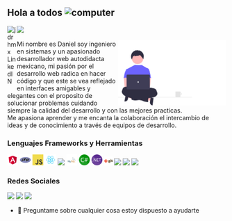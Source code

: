 ## Hola a todos <img src="https://thumbs.gfycat.com/AcrobaticMatureGazelle.webp" alt="computer" width="35">

<a href="https://portafolio-destructive.vercel.app/">
  <img align="left" alt="jdrhmx LinkedIN" width="22px" src="https://cdn-icons-png.flaticon.com/512/3719/3719350.png" />
</a>

![](https://visitor-badge.glitch.me/badge?page_id=jdanrh.jdanrh)

  <p align="right">
  <img src="person.svg" align="right" height="150" />
</p>
<p align="left">
Mi nombre es Daniel soy ingeniero en sistemas y un apasionado desarrollador web autodidacta mexicano, mi pasión por el desarrollo web radica en hacer código y que este se vea reflejado en interfaces amigables y elegantes con el proposito de solucionar problemas cuidando siempre la calidad del desarrollo y con las mejores practicas. 
  <br/>
  Me apasiona aprender y  me encanta la colaboración el intercambio de ideas y de conocimiento a través de equipos de desarrollo.
</p>

### Lenguajes Frameworks y Herramientas

<code><img height="25" src="https://raw.githubusercontent.com/github/explore/80688e429a7d4ef2fca1e82350fe8e3517d3494d/topics/angular/angular.png"></code>
<code><img height="25" src="https://raw.githubusercontent.com/github/explore/80688e429a7d4ef2fca1e82350fe8e3517d3494d/topics/php/php.png"></code>
<code><img height="25" src="https://raw.githubusercontent.com/github/explore/80688e429a7d4ef2fca1e82350fe8e3517d3494d/topics/javascript/javascript.png"></code>
<code><img height="25" src="https://raw.githubusercontent.com/github/explore/80688e429a7d4ef2fca1e82350fe8e3517d3494d/topics/react/react.png"></code>
<code><img height="25" src="https://www.jasoft.org/Blog/image.axd?picture=/2021/localdb/SQL-Server-logo.png"></code>
<code><img height="25" src="https://raw.githubusercontent.com/github/explore/80688e429a7d4ef2fca1e82350fe8e3517d3494d/topics/mysql/mysql.png"></code>
<code><img height="25" src="https://raw.githubusercontent.com/github/explore/80688e429a7d4ef2fca1e82350fe8e3517d3494d/topics/csharp/csharp.png"></code>
<code><img height="25" src="https://raw.githubusercontent.com/github/explore/80688e429a7d4ef2fca1e82350fe8e3517d3494d/topics/dotnet/dotnet.png"></code>
<code><img height="20" src="https://raw.githubusercontent.com/github/explore/80688e429a7d4ef2fca1e82350fe8e3517d3494d/topics/git/git.png"></code>
<code><img height="20" src="https://upload.wikimedia.org/wikipedia/commons/thumb/2/2d/Visual_Studio_Code_1.18_icon.svg/1200px-Visual_Studio_Code_1.18_icon.svg.png"></code>
<code><img height="20" src="https://upload.wikimedia.org/wikipedia/commons/thumb/d/db/Npm-logo.svg/1200px-Npm-logo.svg.png"></code>
<code><img height="20" src="https://i.stack.imgur.com/C9301.png"></code>

### Redes Sociales
<code><a href="https://mail.google.com/mail/u/0/?fs=1&tf=cm&source=mailto&to=jdrh980909@gmail.com"  target="_blank"><img height="25" src="https://img.shields.io/badge/-Email-4F3AFA?style=for-the-badge&logo=gmail&logoColor=white"></a></code>
<code><a href="https://www.instagram.com/destructive.dev/"  target="_blank"><img height="25" src="https://img.shields.io/badge/-Instagram-4F3AFA?style=for-the-badge&logo=instagram&logoColor=white"></a></code>
<code><a href="https://www.youtube.com/channel/UCbpdvSDOAmcL_z_oEGDzFvw"  target="_blank"><img height="25" src="https://img.shields.io/badge/-YouTube-4F3AFA?style=for-the-badge&logo=YouTube&logoColor=white"></a></code>

- 💬 Preguntame sobre cualquier cosa estoy dispuesto a ayudarte
